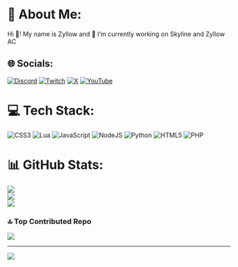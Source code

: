 # 💫 About Me:
Hi 👋! My name is Zyllow and 🔭 I’m currently working on Skyline and Zyllow AC


## 🌐 Socials:
[![Discord](https://img.shields.io/badge/Discord-%237289DA.svg?logo=discord&logoColor=white)](https://discord.gg/zyllow_) [![Twitch](https://img.shields.io/badge/Twitch-%239146FF.svg?logo=Twitch&logoColor=white)](https://twitch.tv/zyllow_off) [![X](https://img.shields.io/badge/X-black.svg?logo=X&logoColor=white)](https://x.com/zyllow_off) [![YouTube](https://img.shields.io/badge/YouTube-%23FF0000.svg?logo=YouTube&logoColor=white)](https://youtube.com/@UCwEDZPVLz8s4xJybXZKIRMA) 

# 💻 Tech Stack:
![CSS3](https://img.shields.io/badge/css3-%231572B6.svg?style=for-the-badge&logo=css3&logoColor=white) ![Lua](https://img.shields.io/badge/lua-%232C2D72.svg?style=for-the-badge&logo=lua&logoColor=white) ![JavaScript](https://img.shields.io/badge/javascript-%23323330.svg?style=for-the-badge&logo=javascript&logoColor=%23F7DF1E) ![NodeJS](https://img.shields.io/badge/node.js-6DA55F?style=for-the-badge&logo=node.js&logoColor=white) ![Python](https://img.shields.io/badge/python-3670A0?style=for-the-badge&logo=python&logoColor=ffdd54) ![HTML5](https://img.shields.io/badge/html5-%23E34F26.svg?style=for-the-badge&logo=html5&logoColor=white) ![PHP](https://img.shields.io/badge/php-%23777BB4.svg?style=for-the-badge&logo=php&logoColor=white)
# 📊 GitHub Stats:
![](https://github-readme-stats.vercel.app/api?username=Zyllow1&theme=dark&hide_border=false&include_all_commits=false&count_private=false)<br/>
![](https://github-readme-streak-stats.herokuapp.com/?user=Zyllow1&theme=dark&hide_border=false)<br/>
![](https://github-readme-stats.vercel.app/api/top-langs/?username=Zyllow1&theme=dark&hide_border=false&include_all_commits=false&count_private=false&layout=compact)

### 🔝 Top Contributed Repo
![](https://github-contributor-stats.vercel.app/api?username=Zyllow1&limit=5&theme=dark&combine_all_yearly_contributions=true)

---
[![](https://visitcount.itsvg.in/api?id=Zyllow1&icon=9&color=12)](https://visitcount.itsvg.in)

<!-- Proudly created with GPRM ( https://gprm.itsvg.in ) -->
